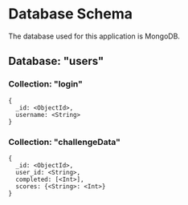 # Database Schema

The database used for this application is MongoDB.

## Database: "users"
### Collection: "login"
```
{
  _id: <ObjectId>,
  username: <String>
}
```

### Collection: "challengeData"
```
{
  _id: <ObjectId>,
  user_id: <String>,
  completed: [<Int>],
  scores: {<String>: <Int>}
}
```